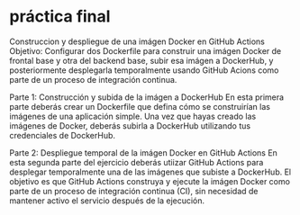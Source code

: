 # práctica final
Construccion y despliegue de una imágen Docker en GitHub Actions
Objetivo: Configurar dos Dockerfile para construir una imágen Docker de frontal base y otra del backend base, subir esa imágen a DockerHub, y posteriormente desplegarla temporalmente usando GitHub Acions como parte de un proceso de integración continua.

Parte 1: Construcción y subida de la imágen a DockerHub
En esta primera parte deberás crear un Dockerfile que defina cómo se construirían las imágenes de una aplicación simple. Una vez que hayas creado las imágenes de Docker, deberás subirla a DockerHub utilizando tus credenciales de DockerHub.

Parte 2: Despliegue temporal de la imágen Docker en GitHub Actions
En esta segunda parte del ejercicio deberás utiizar GitHub Actions para desplegar temporalmente una de las imágenes que subiste a DockerHub. El objetivo es que GitHub Actions construya y ejecute la imágen Docker como parte de un proceso de integración continua (CI), sin necesidad de mantener activo el servicio después de la ejecución.

